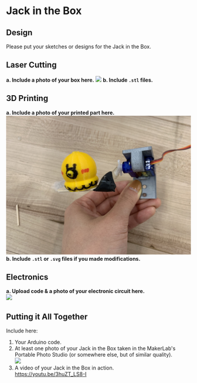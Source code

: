 # Jack in the Box

## Design

Please put your sketches or designs for the Jack in the Box.



## Laser Cutting

**a. Include a photo of your box here.**
     <img src="img/box.jpg">
**b. Include `.stl` files.**


## 3D Printing

**a. Include a photo of your printed part here.**  
     <img src="img/3Dprint.jpg">
**b. Include `.stl` or `.svg` files if you made modifications.**

## Electronics

**a. Upload code & a photo of your electronic circuit here.**  
    <img src="img/board.jpg">

## Putting it All Together

Include here:
1. Your Arduino code.
1. At least one photo of your Jack in the Box taken in the MakerLab's Portable Photo Studio (or somewhere else, but of similar quality).  
   <img src="img/whole.jpg">
1. A video of your Jack in the Box in action.  
   https://youtu.be/3huZT_LS8-I
